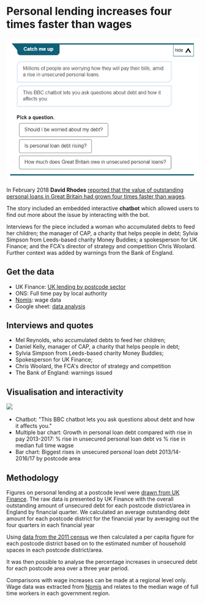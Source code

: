 # Personal lending increases four times faster than wages

![](https://raw.githubusercontent.com/BBC-Data-Unit/personal-debt/master/chatbot_lending.png)

In February 2018 **David Rhodes** [reported that the value of outstanding personal loans in Great Britain had grown four times faster than wages](http://www.bbc.co.uk/news/uk-england-42879803).

The story included an embedded interactive **chatbot** which allowed users to find out more about the issue by interacting with the bot.

Interviews for the piece included a woman who accumulated debts to feed her children; the manager of CAP, a charity that helps people in debt; Sylvia Simpson from Leeds-based charity Money Buddies; a spokesperson for UK Finance; and the FCA's director of strategy and competition Chris Woolard. Further context was added by warnings from the Bank of England.

## Get the data

* UK Finance: [UK lending by postcode sector](https://www.ukfinance.org.uk/statistics/postcode-lending/)
* ONS: Full time pay by local authority
* [Nomis](https://www.nomisweb.co.uk/): wage data
* Google sheet: [data analysis](https://docs.google.com/spreadsheets/d/1ZSniKUcliZMarVJmHwpVYB8_wSiQILc37CtgH-aA6gw/edit?usp=sharing)

## Interviews and quotes

* Mel Reynolds, who accumulated debts to feed her children; 
* Daniel Kelly, manager of CAP, a charity that helps people in debt; 
* Sylvia Simpson from Leeds-based charity Money Buddies; 
* Spokesperson for UK Finance; 
* Chris Woolard, the FCA's director of strategy and competition 
* The Bank of England: warnings issued

## Visualisation and interactivity

![](https://ichef-1.bbci.co.uk/news/624/cpsprodpb/1D06/production/_99903470_chart-debt_wages_region_040118-tb8u8-nc.png)

* Chatbot: "This BBC chatbot lets you ask questions about debt and how it affects you."
* Multiple bar chart: Growth in personal loan debt compared with rise in pay 2013-2017: % rise in unsecured personal loan debt vs % rise in median full time wagse
* Bar chart: Biggest rises in unsecured personal loan debt 2013/14-2016/17 by postcode area

## Methodology

Figures on personal lending at a postcode level were [drawn from UK Finance](https://www.ukfinance.org.uk/statistics/postcode-lending/). The raw data is presented by UK Finance with the overall outstanding amount of unsecured debt for each postcode district/area in England by financial quarter. We calculated an average outstanding debt amount for each postcode district for the financial year by averaging out the four quarters in each financial year

Using [data from the 2011 census](https://www.ons.gov.uk/aboutus/transparencyandgovernance/freedomofinformationfoi/numberofhouseholdsbypostcodearea) we then calculated a per capita figure for each postcode district based on to the estimated number of household spaces in each postcode district/area.

It was then possible to analyse the percentage increases in unsecured debt for each postcode area over a three year period.

Comparisons with wage increases can be made at a regional level only. Wage data was extracted from [Nomis](https://www.nomisweb.co.uk/) and relates to the median wage of full time workers in each government region. 


